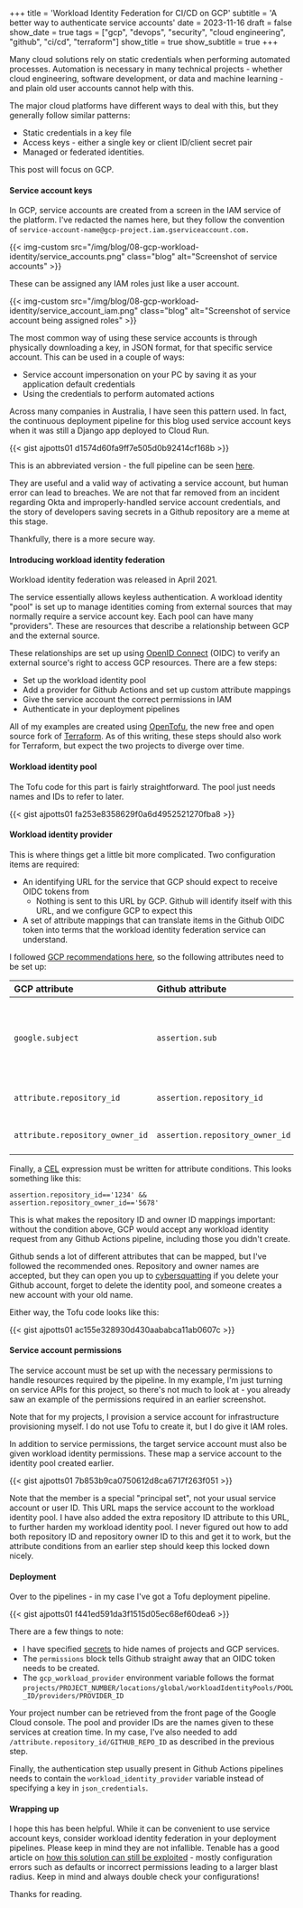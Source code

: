 +++
title = 'Workload Identity Federation for CI/CD on GCP'
subtitle = 'A better way to authenticate service accounts'
date = 2023-11-16
draft = false
show_date = true
tags = ["gcp", "devops", "security", "cloud engineering", "github", "ci/cd", "terraform"]
show_title = true
show_subtitle = true
+++

Many cloud solutions rely on static credentials when performing automated processes. Automation is necessary in many technical projects - whether cloud engineering, software development, or data and machine learning - and plain old user accounts cannot help with this.

The major cloud platforms have different ways to deal with this, but they generally follow similar patterns:
- Static credentials in a key file
- Access keys - either a single key or client ID/client secret pair
- Managed or federated identities.

This post will focus on GCP.

#### Service account keys

In GCP, service accounts are created from a screen in the IAM service of the platform. I've redacted the names here, but they follow the convention of `service-account-name@gcp-project.iam.gserviceaccount.com.`

{{< img-custom src="/img/blog/08-gcp-workload-identity/service_accounts.png" class="blog" alt="Screenshot of service accounts" >}}

These can be assigned any IAM roles just like a user account.

{{< img-custom src="/img/blog/08-gcp-workload-identity/service_account_iam.png" class="blog" alt="Screenshot of service account being assigned roles" >}}

The most common way of using these service accounts is through physically downloading a key, in JSON format, for that specific service account. This can be used in a couple of ways:

- Service account impersonation on your PC by saving it as your application default credentials
- Using the credentials to perform automated actions

Across many companies in Australia, I have seen this pattern used. In fact, the continuous deployment pipeline for this blog used service account keys when it was still a Django app deployed to Cloud Run.

{{< gist ajpotts01 d1574d60fa9ff7e505d0b92414cf168b >}}

This is an abbreviated version - the full pipeline can be seen [here](https://github.com/ajpotts01/ajp-cloud-resume/blob/archive/pre-migration/.github/workflows/cd-application.yml).

They are useful and a valid way of activating a service account, but human error can lead to breaches. We are not that far removed from an incident regarding Okta and improperly-handled service account credentials, and the story of developers saving secrets in a Github repository are a meme at this stage.

Thankfully, there is a more secure way.

#### Introducing workload identity federation

Workload identity federation was released in April 2021.

The service essentially allows keyless authentication. A workload identity "pool" is set up to manage identities coming from external sources that may normally require a service account key. Each pool can have many "providers". These are resources that describe a relationship between GCP and the external source.

These relationships are set up using [OpenID Connect](https://openid.net/developers/how-connect-works/) (OIDC) to verify an external source's right to access GCP resources. There are a few steps:
- Set up the workload identity pool
- Add a provider for Github Actions and set up custom attribute mappings
- Give the service account the correct permissions in IAM
- Authenticate in your deployment pipelines

All of my examples are created using [OpenTofu](https://opentofu.org/), the new free and open source fork of [Terraform](https://terraform.io). As of this writing, these steps should also work for Terraform, but expect the two projects to diverge over time.

#### Workload identity pool

The Tofu code for this part is fairly straightforward. The pool just needs names and IDs to refer to later.

{{< gist ajpotts01 fa253e8358629f0a6d4952521270fba8 >}}

#### Workload identity provider

This is where things get a little bit more complicated. Two configuration items are required:
- An identifying URL for the service that GCP should expect to receive OIDC tokens from
  - Nothing is sent to this URL by GCP. Github will identify itself with this URL, and we configure GCP to expect this
- A set of attribute mappings that can translate items in the Github OIDC token into terms that the workload identity federation service can understand.

I followed [GCP recommendations here](https://cloud.google.com/iam/docs/workload-identity-federation-with-deployment-pipelines#mappings-and-conditions), so the following attributes need to be set up:
  
| GCP attribute | Github attribute | Description |
|:---           |:---              |:---         |
| `google.subject` | `assertion.sub` | The object in Github related to this request. In our case, a repository |
| `attribute.repository_id` | `assertion.repository_id` | The ID of your repository |
| `attribute.repository_owner_id` | `assertion.repository_owner_id` | The ID of your Github account |
  

Finally, a [CEL](https://github.com/google/cel-spec) expression must be written for attribute conditions. This looks something like this:

`assertion.repository_id=='1234' && assertion.repository_owner_id=='5678'`

This is what makes the repository ID and owner ID mappings important: without the condition above, GCP would accept any workload identity request from any Github Actions pipeline, including those you didn't create.

Github sends a lot of different attributes that can be mapped, but I've followed the recommended ones. Repository and owner names are accepted, but they can open you up to [cybersquatting](https://en.wikipedia.org/wiki/Cybersquatting) if you delete your Github account, forget to delete the identity pool, and someone creates a new account with your old name.

Either way, the Tofu code looks like this:

{{< gist ajpotts01 ac155e328930d430aababca11ab0607c >}}

#### Service account permissions

The service account must be set up with the necessary permissions to handle resources required by the pipeline. In my example, I'm just turning on service APIs for this project, so there's not much to look at - you already saw an example of the permissions required in an earlier screenshot.

Note that for my projects, I provision a service account for infrastructure provisioning myself. I do not use Tofu to create it, but I do give it IAM roles.

In addition to service permissions, the target service account must also be given workload identity permissions. These map a service account to the identity pool created earlier.

{{< gist ajpotts01 7b853b9ca0750612d8ca6717f263f051 >}}

Note that the member is a special "principal set", not your usual service account or user ID. This URL maps the service account to the workload identity pool. I have also added the extra repository ID attribute to this URL, to further harden my workload identity pool. I never figured out how to add both repository ID and repository owner ID to this and get it to work, but the attribute conditions from an earlier step should keep this locked down nicely.

#### Deployment

Over to the pipelines - in my case I've got a Tofu deployment pipeline.

{{< gist ajpotts01 f441ed591da3f1515d05ec68ef60dea6 >}}

There are a few things to note:
- I have specified [secrets](https://docs.github.com/en/actions/security-guides/using-secrets-in-github-actions) to hide names of projects and GCP services.
- The `permissions` block tells Github straight away that an OIDC token needs to be created.
- The `gcp_workload_provider` environment variable follows the format `projects/PROJECT_NUMBER/locations/global/workloadIdentityPools/POOL_ID/providers/PROVIDER_ID`

Your project number can be retrieved from the front page of the Google Cloud console. The pool and provider IDs are the names given to these services at creation time. In my case, I've also needed to add `/attribute.repository_id/GITHUB_REPO_ID` as described in the previous step.

Finally, the authentication step usually present in Github Actions pipelines needs to contain the `workload_identity_provider` variable instead of specifying a key in `json_credentials`.

#### Wrapping up

I hope this has been helpful. While it can be convenient to use service account keys, consider workload identity federation in your deployment pipelines. Please keep in mind they are not infallible. Tenable has a good article on [how this solution can still be exploited](https://ermetic.com/blog/gcp/how-attackers-can-exploit-gcps-multicloud-workload-solution/) - mostly configuration errors such as defaults or incorrect permissions leading to a larger blast radius. Keep in mind and always double check your configurations!

Thanks for reading.